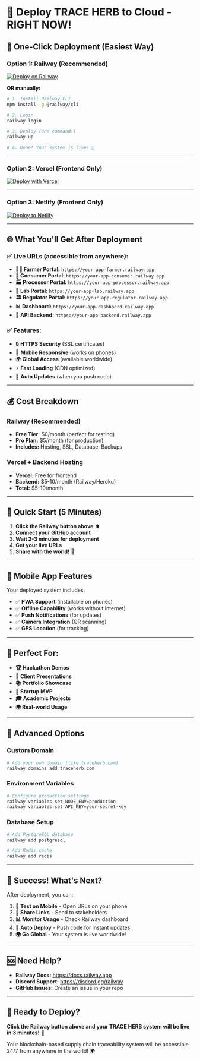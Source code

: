# 🚀 Deploy TRACE HERB to Cloud - RIGHT NOW!

## 🎯 One-Click Deployment (Easiest Way)

### Option 1: Railway (Recommended)

[![Deploy on Railway](https://railway.app/button.svg)](https://railway.app/template/trace-herb)

**OR manually:**

```bash
# 1. Install Railway CLI
npm install -g @railway/cli

# 2. Login
railway login

# 3. Deploy (one command!)
railway up

# 4. Done! Your system is live! 🎉
```

---

### Option 2: Vercel (Frontend Only)

[![Deploy with Vercel](https://vercel.com/button)](https://vercel.com/new/clone?repository-url=https://github.com/vimalluuu/TRACE-HERB-COMPLETE)

---

### Option 3: Netlify (Frontend Only)

[![Deploy to Netlify](https://www.netlify.com/img/deploy/button.svg)](https://app.netlify.com/start/deploy?repository=https://github.com/vimalluuu/TRACE-HERB-COMPLETE)

---

## 🌐 What You'll Get After Deployment

### ✅ **Live URLs** (accessible from anywhere):
- **🧑‍🌾 Farmer Portal:** `https://your-app-farmer.railway.app`
- **👥 Consumer Portal:** `https://your-app-consumer.railway.app`
- **🏭 Processor Portal:** `https://your-app-processor.railway.app`
- **🔬 Lab Portal:** `https://your-app-lab.railway.app`
- **🏛️ Regulator Portal:** `https://your-app-regulator.railway.app`
- **📊 Dashboard:** `https://your-app-dashboard.railway.app`
- **🔗 API Backend:** `https://your-app-backend.railway.app`

### ✅ **Features**:
- 🔒 **HTTPS Security** (SSL certificates)
- 📱 **Mobile Responsive** (works on phones)
- 🌍 **Global Access** (available worldwide)
- ⚡ **Fast Loading** (CDN optimized)
- 🔄 **Auto Updates** (when you push code)

---

## 💰 Cost Breakdown

### Railway (Recommended)
- **Free Tier:** $0/month (perfect for testing)
- **Pro Plan:** $5/month (for production)
- **Includes:** Hosting, SSL, Database, Backups

### Vercel + Backend Hosting
- **Vercel:** Free for frontend
- **Backend:** $5-10/month (Railway/Heroku)
- **Total:** $5-10/month

---

## 🚀 Quick Start (5 Minutes)

1. **Click the Railway button above** ⬆️
2. **Connect your GitHub account**
3. **Wait 2-3 minutes for deployment**
4. **Get your live URLs**
5. **Share with the world!** 🎉

---

## 📱 Mobile App Features

Your deployed system includes:
- ✅ **PWA Support** (installable on phones)
- ✅ **Offline Capability** (works without internet)
- ✅ **Push Notifications** (for updates)
- ✅ **Camera Integration** (QR scanning)
- ✅ **GPS Location** (for tracking)

---

## 🎯 Perfect For:

- **🏆 Hackathon Demos**
- **💼 Client Presentations**
- **📚 Portfolio Showcase**
- **🚀 Startup MVP**
- **🎓 Academic Projects**
- **🌍 Real-world Usage**

---

## 🔧 Advanced Options

### Custom Domain
```bash
# Add your own domain (like traceherb.com)
railway domains add traceherb.com
```

### Environment Variables
```bash
# Configure production settings
railway variables set NODE_ENV=production
railway variables set API_KEY=your-secret-key
```

### Database Setup
```bash
# Add PostgreSQL database
railway add postgresql

# Add Redis cache
railway add redis
```

---

## 🎉 Success! What's Next?

After deployment, you can:

1. **📱 Test on Mobile** - Open URLs on your phone
2. **🔗 Share Links** - Send to stakeholders
3. **📊 Monitor Usage** - Check Railway dashboard
4. **🔄 Auto Deploy** - Push code for instant updates
5. **🌍 Go Global** - Your system is live worldwide!

---

## 🆘 Need Help?

- **Railway Docs:** https://docs.railway.app
- **Discord Support:** https://discord.gg/railway
- **GitHub Issues:** Create an issue in your repo

---

## 🎯 Ready to Deploy?

**Click the Railway button above and your TRACE HERB system will be live in 3 minutes!** 🚀

Your blockchain-based supply chain traceability system will be accessible 24/7 from anywhere in the world! 🌍
